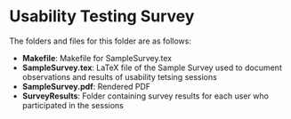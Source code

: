 # Usability Testing Survey

The folders and files for this folder are as follows:
- **Makefile**: Makefile for SampleSurvey.tex
- **SampleSurvey.tex**: LaTeX file of the Sample Survey used to document observations and results of 
usability tetsing sessions
- **SampleSurvey.pdf**: Rendered PDF
- **SurveyResults**: Folder containing survey results for each user who participated in the sessions

